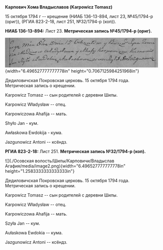 **Карпович Хома Владыславов (Karpowicz Tomasz)**

15 октября 1794 г -- крещение (НИАБ 136-13-894, лист 23, №45/1794-р
(ориг)), (РГИА 823-2-18, лист 251, №32/1794-р (коп)).

**НИАБ 136-13-894:** Лист 23. **Метрическая запись №45/1794-р (ориг).**

![](./media/8c15ed36b8d60b2908c58b400d48a3f805d02281.png){width="6.496527777777778in"
height="0.7067125984251968in"}

Дедиловичская Покровская церковь. 15 октября 1794 года. Метрическая
запись о крещении.

Karpowicz Tomasz -- сын родителей с деревни Шилы.

Karpowicz Władysław -- отец.

Karpowiczowa Ahafija -- мать.

Shyło Jan - кум.

Awłaskowa Ewdokija - кума.

Jazgunowicz Antoni -- ксёндз.

**РГИА 823-2-18:** Лист 251. **Метрическая запись №32/1794-р (коп).**

![](./Осовская волость/Шилы/Карповичи/Владыслав Агафия/media/image2.png){width="6.496527777777778in"
height="1.2583333333333333in"}

Дедиловичская Покровская церковь. 15 октября 1794 года. Метрическая
запись о крещении.

Karpowicz Tomasz -- сын родителей с деревни Шилы.

Karpowicz Władysław -- отец.

Karpowiczowa Ahafija -- мать.

Szyła Jan -- кум.

Aułaskowa Ewdokia -- кума.

Jazgunowicz Antoni -- ксёндз.

